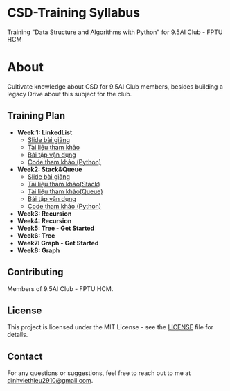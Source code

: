 # CSD-Training Syllabus
Training "Data Structure and Algorithms with Python" for 9.5AI Club - FPTU HCM
# About 

Cultivate knowledge about CSD for 9.5AI Club members, besides building a legacy Drive about this subject for the club.

## Training Plan

- **Week 1: LinkedList** 
  - [Slide bài giảng](https://drive.google.com/file/d/1AeaFSNawbCBw_iP1mWTe963BhjbG88Z-/view?usp=drive_link) 
  - [Tài liệu tham khảo](https://www.geeksforgeeks.org/linked-list-data-structure/)
  - [Bài tập vận dụng](https://drive.google.com/drive/folders/1RJEm1Ot5uMfGbETn0fWfi9b7tLcJqCZn?usp=drive_link)
  - [Code tham khảo (Python)](https://drive.google.com/drive/folders/1TWKigWWNOvm8UuphtfvB9F10QMRD16F5?usp=drive_link)
- **Week2: Stack&Queue**
  - [Slide bài giảng](https://drive.google.com/file/d/1AeaFSNawbCBw_iP1mWTe963BhjbG88Z-/view?usp=drive_link) 
  - [Tài liệu tham khảo(Stack)](https://www.geeksforgeeks.org/stack-data-structure/?ref=lbp)
  - [Tài liệu tham khảo(Queue)](https://www.geeksforgeeks.org/queue-data-structure/?ref=shm)
  - [Bài tập vận dụng](https://drive.google.com/drive/folders/1RJEm1Ot5uMfGbETn0fWfi9b7tLcJqCZn?usp=drive_link)
  - [Code tham khảo (Python)](https://drive.google.com/drive/folders/1OBHVqaUnwtg8vsUfld1MQjoRLCGiKz8Q?usp=drive_link)
- **Week3: Recursion**
- **Week4: Recursion**  
- **Week5: Tree - Get Started**
- **Week6: Tree**
- **Week7: Graph - Get Started**
- **Week8: Graph**

## Contributing

Members of 9.5AI Club - FPTU HCM.

## License

This project is licensed under the MIT License - see the [LICENSE](LICENSE) file for details.

## Contact

For any questions or suggestions, feel free to reach out to me at dinhviethieu2910@gmail.com.
